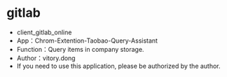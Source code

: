 # gitlab
+ client_gitlab_online
+ App：Chrom-Extention-Taobao-Query-Assistant
+ Function：Query items in company storage.
+ Author：vitory.dong
+ If you need to use this application, please be authorized by the author.
